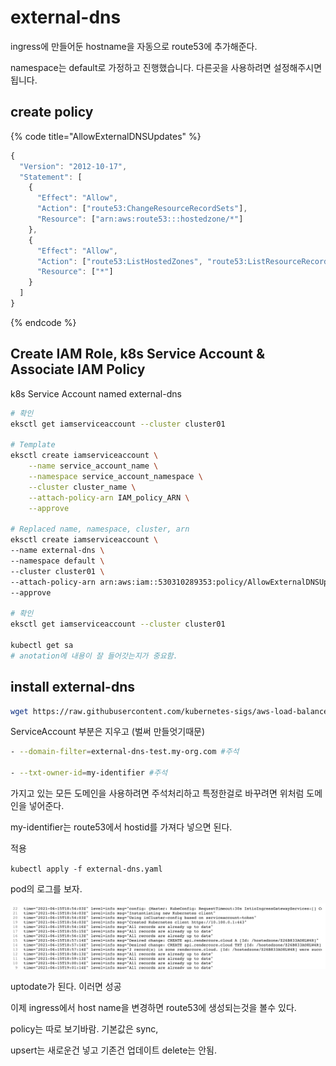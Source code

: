 # external-dns

ingress에 만들어둔 hostname을 자동으로 route53에 추가해준다.

namespace는 default로 가정하고 진행했습니다. 다른곳을 사용하려면 설정해주시면됩니다.

## create policy

{% code title="AllowExternalDNSUpdates" %}
```javascript
{
  "Version": "2012-10-17",
  "Statement": [
    {
      "Effect": "Allow",
      "Action": ["route53:ChangeResourceRecordSets"],
      "Resource": ["arn:aws:route53:::hostedzone/*"]
    },
    {
      "Effect": "Allow",
      "Action": ["route53:ListHostedZones", "route53:ListResourceRecordSets"],
      "Resource": ["*"]
    }
  ]
}
```
{% endcode %}

## Create IAM Role, k8s Service Account & Associate IAM Policy

k8s Service Account named external-dns

```bash
# 확인
eksctl get iamserviceaccount --cluster cluster01

# Template
eksctl create iamserviceaccount \
    --name service_account_name \
    --namespace service_account_namespace \
    --cluster cluster_name \
    --attach-policy-arn IAM_policy_ARN \
    --approve

# Replaced name, namespace, cluster, arn
eksctl create iamserviceaccount \
--name external-dns \
--namespace default \
--cluster cluster01 \
--attach-policy-arn arn:aws:iam::530310289353:policy/AllowExternalDNSUpdates \
--approve

# 확인
eksctl get iamserviceaccount --cluster cluster01

kubectl get sa
# anotation에 내용이 잘 들어갓는지가 중요함.
```

## install external-dns

```bash
wget https://raw.githubusercontent.com/kubernetes-sigs/aws-load-balancer-controller/v2.0.0/docs/examples/external-dns.yaml
```

ServiceAccount 부분은 지우고 \(벌써 만들엇기때문\)

```bash
- --domain-filter=external-dns-test.my-org.com #주석

- --txt-owner-id=my-identifier #주석
```

가지고 있는 모든 도메인을 사용하려면 주석처리하고 특정한걸로 바꾸려면 위처럼 도메인을 넣어준다.

my-identifier는 route53에서 hostid를 가져다 넣으면 된다.

적용

`kubectl apply -f external-dns.yaml`

pod의 로그를 보자.

![](../../.gitbook/assets/2021-06-15-12-10-11.png)

uptodate가 된다. 이러면 성공

이제 ingress에서 host name을 변경하면 route53에 생성되는것을 볼수 있다.

policy는 따로 보기바람. 기본값은 sync, 

upsert는 새로운건 넣고 기존건 업데이트 delete는 안됨.

